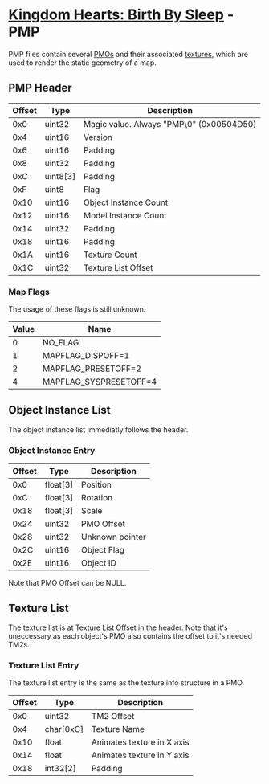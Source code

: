 # [Kingdom Hearts: Birth By Sleep](./index.md) - PMP

PMP files contain several [PMOs](./pmo.md) and their associated [textures](../common/tm2.md), which are used to render the static geometry of a map.

## PMP Header 

| Offset | Type | Description |
|--------|------|-------------|
| 0x0 | uint32 | Magic value. Always "PMP\0" (0x00504D50) |
| 0x4 | uint16 | Version |
| 0x6 | uint16 | Padding |
| 0x8 | uint32 | Padding |
| 0xC | uint8[3] | Padding |
| 0xF | uint8 | Flag |
| 0x10 | uint16 | Object Instance Count |
| 0x12 | uint16 | Model Instance Count |
| 0x14 | uint32 | Padding |
| 0x18 | uint16 | Padding |
| 0x1A | uint16 | Texture Count |
| 0x1C | uint32 | Texture List Offset |

### Map Flags

The usage of these flags is still unknown.

| Value | Name  
|--------|------
| 0 | NO_FLAG
| 1 | MAPFLAG_DISPOFF=1
| 2 | MAPFLAG_PRESETOFF=2
| 4 | MAPFLAG_SYSPRESETOFF=4

## Object Instance List

The object instance list immediatly follows the header.

### Object Instance Entry

| Offset | Type | Description |
|--------|------|-------------|
| 0x0 | float[3] | Position |
| 0xC | float[3] | Rotation |
| 0x18 | float[3] | Scale |
| 0x24 | uint32 | PMO Offset |
| 0x28 | uint32 | Unknown pointer |
| 0x2C | uint16 | Object Flag |
| 0x2E | uint16 | Object ID |

Note that PMO Offset can be NULL.

## Texture List

The texture list is at Texture List Offset in the header. Note that it's uneccessary as each object's PMO also contains the offset to it's needed TM2s.

### Texture List Entry

The texture list entry is the same as the texture info structure in a PMO.

| Offset | Type | Description |
|--------|------|-------------|
| 0x0    | uint32 | TM2 Offset |
| 0x4    | char[0xC] | Texture Name |
| 0x10   | float | Animates texture in X axis |
| 0x14   | float | Animates texture in Y axis |
| 0x18   | int32[2] | Padding |
